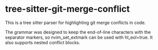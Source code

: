 tree-sitter-git-merge-conflict
==============================

This is a tree sitter parser for highlighting git merge conflicts in code.

The grammar was designed to keep the end-of-line characters with the separator
markers, so nvim_set_extmark can be used with hl_eol=true.  It also supports
nested conflict blocks.
